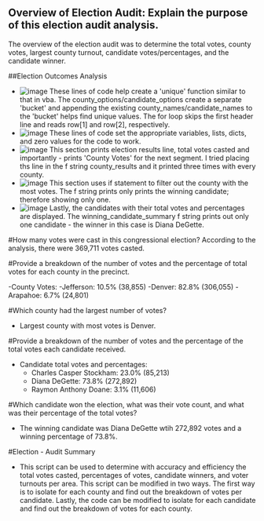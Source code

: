 ## Overview of Election Audit: Explain the purpose of this election audit analysis.
The overview of the election audit was to determine the total votes, county votes, largest county turnout, candidate votes/percentages, and the candidate winner.

##Election Outcomes Analysis
- ![image](https://user-images.githubusercontent.com/107594143/178264912-16197c6b-4910-45b6-8c6e-8d070a6286f2.png)
  These lines of code help create a 'unique' function similar to that in vba. The county_options/candidate_options create a separate 'bucket' and appending the existing county_names/candidate_names to the 'bucket' helps find unique values. The for loop skips the first header line and reads row[1] and row[2], respectively. 
- ![image](https://user-images.githubusercontent.com/107594143/178265972-e49affba-6b5f-4c87-8525-4bf689baad52.png)
  These lines of code set the appropriate variables, lists, dicts, and zero values for the code to work.
- ![image](https://user-images.githubusercontent.com/107594143/178266727-21920ebd-1589-4b43-855f-a041be2fa35e.png)
  This section prints election results line, total votes casted and importantly - prints 'County Votes' for the next segment. I tried placing ths line in the f string county_results and it printed three times with every county. 
- ![image](https://user-images.githubusercontent.com/107594143/178267141-c1725bea-0614-43b3-b111-8932a26ea32c.png)
   This section uses if statement to filter out the county with the most votes. The f string prints only prints the winning candidate; therefore showing only one.
- ![image](https://user-images.githubusercontent.com/107594143/178267950-5a205032-4182-497a-94ce-a2c944861cb7.png)
  Lastly, the candidates with their total votes and percentages are displayed. The winning_candidate_summary f string prints out only one candidate -  the winner in this case is Diana DeGette. 

#How many votes were cast in this congressional election?
According to the analysis, there were 369,711 votes casted.

#Provide a breakdown of the number of votes and the percentage of total votes for each county in the precinct.

-County Votes:
  -Jefferson: 10.5% (38,855)
  -Denver: 82.8% (306,055)
  -Arapahoe: 6.7% (24,801)
    
#Which county had the largest number of votes?
  - Largest county with most votes is Denver.
  
#Provide a breakdown of the number of votes and the percentage of the total votes each candidate received.
  - Candidate total votes and percentages:
    - Charles Casper Stockham: 23.0% (85,213)
    - Diana DeGette: 73.8% (272,892)
    - Raymon Anthony Doane: 3.1% (11,606)
    
#Which candidate won the election, what was their vote count, and what was their percentage of the total votes?
- The winning candidate was Diana DeGette wtih 272,892 votes and a winning percentage of 73.8%.

#Election - Audit Summary
- This script can be used to determine with accuracy and efficiency the total votes casted, percentages of votes, candidate winners, and voter turnouts per area. This script can be modified in two ways. The first way is to isolate for each county and find out the breakdown of votes per candidate. Lastly, the code can be modified to isolate for each candidate and find out the breakdown of votes for each county.
    
